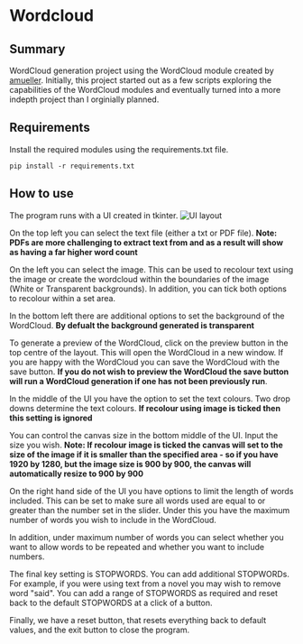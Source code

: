 # Wordcloud

## Summary

WordCloud generation project using the WordCloud module created by [amueller](https://github.com/amueller/). Initially, this project started out as a few scripts exploring the capabilities of the WordCloud modules and eventually turned into a more indepth project than I orginially planned.

## Requirements

Install the required modules using the requirements.txt file.

`pip install -r requirements.txt`

## How to use

The program runs with a UI created in tkinter.
![UI layout](example.PNG)

On the top left you can select the text file (either a txt or PDF file).
**Note: PDFs are more challenging to extract text from and as a result will show as having a far higher word count**

On the left you can select the image. This can be used to recolour text using the image or create the wordcloud within the boundaries of the image (White or Transparent backgrounds). In addition, you can tick both options to recolour within a set area.

In the bottom left there are additional options to set the background of the WordCloud. **By defualt the background generated is transparent**

To generate a preview of the WordCloud, click on the preview button in the top centre of the layout. This will open the WordCloud in a new window. If you are happy with the WordCloud you can save the WordCloud with the save button. **If you do not wish to preview the WordCloud the save button will run a WordCloud generation if one has not been previously run**.

In the middle of the UI you have the option to set the text colours. Two drop downs determine the text colours. **If recolour using image is ticked then this setting is ignored**

You can control the canvas size in the bottom middle of the UI. Input the size you wish. **Note: If recolour image is ticked the canvas will set to the size of the image if it is smaller than the specified area - so if you have 1920 by 1280, but the image size is 900 by 900, the canvas will automatically resize to 900 by 900**

On the right hand side of the UI you have options to limit the length of words included. This can be set to make sure all words used are equal to or greater than the number set in the slider. Under this you have the maximum number of words you wish to include in the WordCloud.

In addition, under maximum number of words you can select whether you want to allow words to be repeated and whether you want to include numbers.

The final key setting is STOPWORDS. You can add additional STOPWORDs. For example, if you were using text from a novel you may wish to remove word "said". You can add a range of STOPWORDS as required and reset back to the default STOPWORDS at a click of a button.

Finally, we have a reset button, that resets everything back to default values, and the exit button to close the program.
